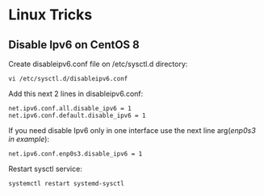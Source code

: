 
# Linux Tricks
## Disable Ipv6 on CentOS 8
Create disableipv6.conf file on /etc/sysctl.d directory:
```
vi /etc/sysctl.d/disableipv6.conf
```
Add this next 2 lines in disableipv6.conf:
```
net.ipv6.conf.all.disable_ipv6 = 1
net.ipv6.conf.default.disable_ipv6 = 1
```
If you need disable Ipv6 only in one interface use the next line arg(*enp0s3 in example*):
```
net.ipv6.conf.enp0s3.disable_ipv6 = 1
```
Restart sysctl service:
```
systemctl restart systemd-sysctl
```
